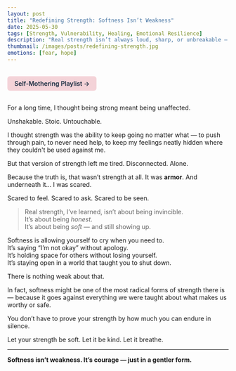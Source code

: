 ```yaml
---
layout: post
title: "Redefining Strength: Softness Isn’t Weakness"
date: 2025-05-30
tags: [Strength, Vulnerability, Healing, Emotional Resilience]
description: "Real strength isn’t always loud, sharp, or unbreakable — sometimes, it looks like softness that chooses to stay open, even after being hurt."
thumbnail: /images/posts/redefining-strength.jpg
emotions: [fear, hope]
---
```


<a href="https://music.youtube.com/playlist?list=PLuO5E1rh5RqIzePJeOjdXo62gwnYJ748_&si=NvtF0mzI9Sx2IoPu&shuffle=1" 
   target="_blank" 
   class="back-button"
   style="display:inline-block; margin: 1rem auto; background-color: #F4D3D8; color: #1A2D41; padding: 0.5rem 1rem; border-radius: 6px; font-weight: 600; text-decoration: none;">
  Self‑Mothering Playlist →
</a>

For a long time, I thought being strong meant being unaffected.

Unshakable. Stoic. Untouchable.

I thought strength was the ability to keep going no matter what — to push through pain, to never need help, to keep my feelings neatly hidden where they couldn't be used against me.

But that version of strength left me tired. Disconnected. Alone.

Because the truth is, that wasn’t strength at all. It was **armor**. And underneath it… I was scared.

Scared to feel. Scared to ask. Scared to be seen.

> Real strength, I’ve learned, isn’t about being invincible.  
> It’s about being *honest*.  
> It’s about being *soft* — and still showing up.

Softness is allowing yourself to cry when you need to.  
It’s saying “I’m not okay” without apology.  
It’s holding space for others without losing yourself.  
It’s staying open in a world that taught you to shut down.

There is nothing weak about that.

In fact, softness might be one of the most radical forms of strength there is — because it goes against everything we were taught about what makes us worthy or safe.

You don’t have to prove your strength by how much you can endure in silence.

Let your strength be soft. Let it be kind. Let it breathe.

---

**Softness isn’t weakness. It’s courage — just in a gentler form.**
